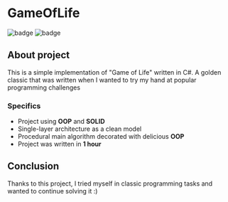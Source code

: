 # GameOfLife

![badge](https://img.shields.io/static/v1?label=Language&message=C%23&color=blueviolet&style=for-the-badge)
![badge](https://img.shields.io/static/v1?label=architecture&message=Pure-model&color=red&style=for-the-badge)

## About project

This is a simple implementation of "Game of Life" written in C#. A golden classic that was written when I wanted to try my hand at popular programming challenges

### Specifics
 - Project using **OOP** and **SOLID**
 - Single-layer architecture as a clean model
 - Procedural main algorithm decorated with delicious **OOP**
 - Project was written in **1 hour**
 
 ## Conclusion

Thanks to this project, I tried myself in classic programming tasks and wanted to continue solving it :)
